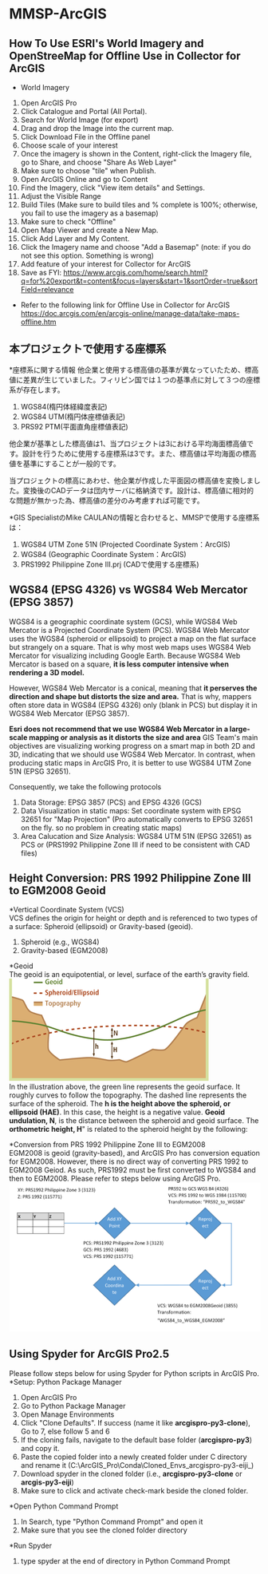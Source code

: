 # MMSP-ArcGIS


## How To Use ESRI's World Imagery and OpenStreeMap for Offline Use in Collector for ArcGIS

* World Imagery
1. Open ArcGIS Pro
2. Click Catalogue and Portal (All Portal).
3. Search for World Image (for export)
4. Drag and drop the Image into the current map.
5. Click Download File in the Offline panel
6. Choose scale of your interest
7. Once the imagery is shown in the Content, right-click the Imagery file, go to Share, and choose "Share As Web Layer"
8. Make sure to choose "tile" when Publish.
9. Open ArcGIS Online and go to Content
10. Find the Imagery, click "View item details" and Settings.
11. Adjust the Visible Range
12. Build Tiles (Make sure to build tiles and % complete is 100%; otherwise, you fail to use the imagery as a basemap)
13. Make sure to check "Offline"
14. Open Map Viewer and create a New Map.
15. Click Add Layer and My Content.
16. Click the Imagery name and choose "Add a Basemap" (note: if you do not see this option. Something is wrong)
17. Add feature of your interest for Collector for ArcGIS
18. Save as
FYI: https://www.arcgis.com/home/search.html?q=for%20export&t=content&focus=layers&start=1&sortOrder=true&sortField=relevance

* Refer to the following link for Offline Use in Collector for ArcGIS
https://doc.arcgis.com/en/arcgis-online/manage-data/take-maps-offline.htm

## 本プロジェクトで使用する座標系
*座標系に関する情報
他企業と使用する標高値の基準が異なっていたため、標高値に差異が生じていました。フィリピン国では１つの基準点に対して３つの座標系が存在します。
1. WGS84(楕円体経緯度表記)
2. WGS84 UTM(楕円体座標値表記)
3. PRS92 PTM(平面直角座標値表記)

他企業が基準とした標高値は1、当プロジェクトは3における平均海面標高値です。設計を行うために使用する座標系は3です。また、標高値は平均海面の標高値を基準にすることが一般的です。

当プロジェクトの標高にあわせ、他企業が作成した平面図の標高値を変換しました。変換後のCADデータは団内サーバに格納済です。設計は、標高値に相対的な問題が無かった為、標高値の差分のみ考慮すれば可能です。

*GIS SpecialistのMike CAULANの情報と合わせると、MMSPで使用する座標系は：
1. WGS84 UTM Zone 51N (Projected Coordinate System：ArcGIS)
2. WGS84 (Geographic Coordinate System：ArcGIS)
3. PRS1992 Philippine Zone III.prj (CADで使用する座標系)

## WGS84 (EPSG 4326) vs WGS84 Web Mercator (EPSG 3857)
WGS84 is a geographic coordinate system (GCS), while WGS84 Web Mercator is a Projected Coordinate System (PCS). WGS84 Web Mercator uses the WGS84 (spheroid or ellipsoid) to project a map on the flat surface but strangely on a square. That is why most web maps uses WGS84 Web Mercator for visualizing including Google Earth. Because WGS84 Web Mercator is based on a square, **it is less computer intensive when rendering a 3D model.**

However, WGS84 Web Mercator is a conical, meaning that **it perserves the direction and shape but distorts the size and area.** That is why, mappers often store data in WGS84 (EPSG 4326) only (blank in PCS) but display it in WGS84 Web Mercator (EPSG 3857).

**Esri does not recommend that we use WGS84 Web Mercator in a large-scale mapping or analysis as it distorts the size and area**
GIS Team's main objectives are visualizing working progress on a smart map in both 2D and 3D, indicating that we should use WGS84 Web Mercator. In contrast, when producing static maps in ArcGIS Pro, it is better to use WGS84 UTM Zone 51N (EPSG 32651). 

Consequently, we take the following protocols

1. Data Storage: EPSG 3857 (PCS) and EPSG 4326 (GCS)
2. Data Visualization in static maps: Set coordinate system with EPSG 32651 for "Map Projection" (Pro automatically converts to EPSG 32651 on the fly. so no problem in creating static maps)
3. Area Calucation and Size Analysis: WGS84 UTM 51N (EPSG 32651) as PCS or (PRS1992 Philippine Zone III if need to be consistent with CAD files)


## Height Conversion: PRS 1992 Philippine Zone III to EGM2008 Geoid
*Vertical Coordinate System (VCS)  
VCS defines the origin for height or depth and is referenced to two types of a surface: Spheroid (ellipsoid) or Gravity-based (geoid).
1. Spheroid (e.g., WGS84)
2. Gravity-based (EGM2008)

*Geoid  
The geoid is an equipotential, or level, surface of the earth’s gravity field.
![Geoid](https://github.com/EijiGorilla/MMSP-ArcGIS/blob/master/Geoid%20Height.gif)  
In the illustration above, the green line represents the geoid surface. It roughly curves to follow the topography. The dashed line represents the surface of the spheroid. The **h is the height above the spheroid, or ellipsoid (HAE)**. In this case, the height is a negative value. **Geoid undulation, N**, is the distance between the spheroid and geoid surface. The **orthometric height, H**" is related to the spheroid height by the following:

*Conversion from PRS 1992 Philippine Zone III to EGM2008    
EGM2008 is geoid (gravity-based), and ArcGIS Pro has conversion equation for EGM2008. However, there is no direct way of converting PRS 1992 to EGM2008 Geiod. As such, PRS1992 must be first converted to WGS84 and then to EGM2008. Please refer to steps below using ArcGIS Pro.  
![Conversion Figure](https://github.com/EijiGorilla/MMSP-ArcGIS/blob/master/Illustration%20of%20VCS%20PRS92%20to%20EGM2008Geoid.png)  

## Using Spyder for ArcGIS Pro2.5
Please follow steps below for using Spyder for Python scripts in ArcGIS Pro.  
*Setup: Python Package Manager  
1. Open ArcGIS Pro
2. Go to Python Package Manager
3. Open Manage Environments
4. Click "Clone Defaults". If success (name it like **arcgispro-py3-clone**), Go to 7, else follow 5 and 6
5. If the cloning fails, navigate to the default base folder (**arcgispro-py3**) and copy it.
6. Paste the copied folder into a newly created folder under C directory and rename it (C:\ArcGIS_Pro\Conda\Cloned_Envs\_arcgispro-py3-eiji_)
7. Download spyder in the cloned folder (i.e., **arcgispro-py3-clone** or **arcgis-py3-eiji**)
8. Make sure to click and activate check-mark beside the cloned folder.

*Open Python Command Prompt
1. In Search, type "Python Command Prompt" and open it
2. Make sure that you see the cloned folder directory

*Run Spyder
1. type spyder at the end of directory in Python Command Prompt
